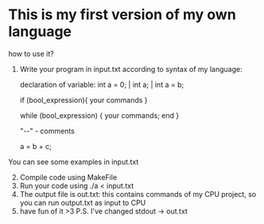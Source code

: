 # This is my first version of my own language 
how to use it?
1. Write your program in input.txt according to syntax of my language:
   
   declaration of variable: int a = 0; | int a; | int a = b;
   
   if (bool_expression){  your commands }
   
   while (bool_expression)
   {
   your commands;
   end
   }
   
   "--" - comments
   
   a = b + c;

  You can see some examples in input.txt

2. Compile code using MakeFile
3. Run your code using ./a < input.txt
4. The output file is out.txt:
   this contains commands of my CPU project, so you can run output.txt as input to CPU
5. have fun of it >3
P.S. I've changed stdout -> out.txt

